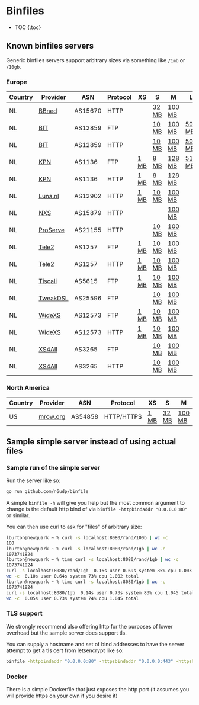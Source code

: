 # Binfiles

* TOC
{:toc}

## Known binfiles servers

Generic binfiles servers support arbitrary sizes via something like `/1mb` or `/10gb`.

### Europe

Country | Provider | ASN | Protocol | XS | S | M | L | XL | Generic
------- | -------- | --- | -------- | -- | - | - | - | -- | ---
NL      | [BBned](http://www.bbned.nl/speedtest/) | AS15670 | HTTP     |    | [32 MB](http://www.bbned.nl/scripts/speedtest/download/file32mb.bin) | [100 MB](http://www.bbned.nl/scripts/speedtest/download/file100mb.bin) |   | [1000 MB](http://www.bbned.nl/scripts/speedtest/download/file1000mb.bin) |    
NL      | [BIT](http://www.bit.nl/) | AS12859 | FTP      |    | [10 MB](ftp://ftp.bit.nl/pub/speedtest/10mb.bin) | [100 MB](ftp://ftp.bit.nl/pub/speedtest/100mb.bin) | [500 MB](ftp://ftp.bit.nl/pub/speedtest/500mb.bin) |    |    
NL      | [BIT](http://www.bit.nl/) | AS12859 | HTTP     |    | [10 MB](http://ftp.bit.nl/pub/speedtest/10mb.bin) | [100 MB](http://ftp.bit.nl/pub/speedtest/100mb.bin) | [500 MB](http://ftp.bit.nl/pub/speedtest/500mb.bin) |    |    
NL      | [KPN](http://speedtest.kpn.net/) | AS1136 | FTP      | [1 MB](ftp://speedtest.kpn.net/001MB-file.bin) | [8 MB](ftp://speedtest.kpn.net/008MB-file.bin) | [128 MB](ftp://speedtest.kpn.net/128MB-file.bin) | [512 MB](ftp://speedtest.kpn.net/512MB-file.bin) |    |    
NL      | [KPN](http://speedtest.kpn.net/) | AS1136 | HTTP     | [1 MB](http://speedtest.kpn.net/ftp/001MB-file.bin) | [8 MB](http://speedtest.kpn.net/ftp/008MB-file.bin) | [128 MB](http://speedtest.kpn.net/ftp/128MB-file.bin) |   |    |    
NL      | [Luna.nl](http://luna.nl/) | AS12902 | HTTP     | [1 MB](http://speedtest.luna.nl/bin/1mb.bin) | [10 MB](http://speedtest.luna.nl/bin/10mb.bin) | [100 MB](http://speedtest.luna.nl/bin/100mb.bin) |   | [1000 MB](http://speedtest.luna.nl/bin/1000mb.bin) |    
NL      | [NXS](http://www.nxs.nl/) | AS15879 | HTTP     |    |   | [100 MB](http://www.nxs.nl/files/100mb.bin) |   | [1000 MB](http://www.nxs.nl/files/1000mb.bin) |    
NL      | [ProServe](http://www.proserve.nl/) | AS21155 | HTTP     |    | [10 MB](http://www.proserve.nl/10mb.bin) | [100 MB](http://www.proserve.nl/100mb.bin) |   | [1000 MB](http://www.proserve.nl/1000mb.bin) |    
NL      | [Tele2](http://speedtest.tele2.net/) | AS1257 | FTP      | [1 MB](ftp://speedtest.tele2.net/1MB.zip) | [10 MB](ftp://speedtest.tele2.net/10MB.zip) | [100 MB](ftp://speedtest.tele2.net/100MB.zip) |   | [1024 MB](ftp://speedtest.tele2.net/1GB.zip) |    
NL      | [Tele2](http://speedtest.tele2.net/) | AS1257 | HTTP     | [1 MB](http://speedtest.tele2.net/1MB.zip) | [10 MB](http://speedtest.tele2.net/10MB.zip) | [100 MB](http://speedtest.tele2.net/100MB.zip) |   | [1024 MB](http://speedtest.tele2.net/1GB.zip) |    
NL      | [Tiscali](http://www.tiscali.nl/) | AS5615 | FTP      | [1 MB](ftp://ftp.tiscali.nl/pub/test/1megabyte.bin) | [10 MB](ftp://ftp.tiscali.nl/pub/test/10megabyte.bin) | [100 MB](ftp://ftp.tiscali.nl/pub/test/100megabyte.bin) |   | [1000 MB](ftp://ftp.tiscali.nl/pub/test/1000mb.bin) |    
NL      | [TweakDSL](http://www.tweakdsl.nl/) | AS25596 | FTP      |    | [10 MB](ftp://ftp.tweakdsl.nl/test/10mb.bin) | [100 MB](ftp://ftp.tweakdsl.nl/test/100mb.bin) |   |    |    
NL      | [WideXS](http://www.widexs.nl/) | AS12573 | FTP      | [1 MB](ftp://mirror.widexs.nl/pub/speed/1mb.bin) | [10 MB](ftp://mirror.widexs.nl/pub/speed/10mb.bin) | [100 MB](ftp://mirror.widexs.nl/pub/speed/100mb.bin) |   | [1000 MB](ftp://mirror.widexs.nl/pub/speed/1000mb.bin) |    
NL      | [WideXS](http://www.widexs.nl/) | AS12573 | HTTP     | [1 MB](http://mirror.widexs.nl/ftp/pub/speed/1mb.bin) | [10 MB](http://mirror.widexs.nl/ftp/pub/speed/10mb.bin) | [100 MB](http://mirror.widexs.nl/ftp/pub/speed/100mb.bin) |   | [1000 MB](http://mirror.widexs.nl/ftp/pub/speed/1000mb.bin) |    
NL      | [XS4All](http://www.xs4all.nl/) | AS3265 | FTP      |    | [10 MB](ftp://ftp.xs4all.nl/pub/test/10mb.bin) | [100 MB](ftp://ftp.xs4all.nl/pub/test/100mb.bin) |   |    |    
NL      | [XS4All](http://www.xs4all.nl/) | AS3265 | HTTP     |    | [10 MB](http://download.xs4all.nl/test/10mb.bin) | [100 MB](http://download.xs4all.nl/test/100mb.bin) |   | [2000 MB](http://download.xs4all.nl/test/2gb.bin) |    

### North America

Country | Provider | ASN | Protocol | XS | S | M | L | XL | Generic
------- | -------- | --- | -------- | -- | - | - | - | -- | ---
US      | [mrow.org](https://mrow.org) | AS54858 | HTTP/HTTPS     | [1 MB](http://binfile.mrow.org/1mb) | [32 MB](http://binfile.mrow.org/32mb) | [100 MB](http://binfile.mrow.org/100mb) | [500 MB](http://binfile.mrow.org/500mb) | [1 GB](http://binfile.mrow.org/1gb) | :heavy_check_mark:  

## Sample simple server instead of using actual files

### Sample run of the simple server

Run the server like so:

```zsh
go run github.com/n6udp/binfile
```

A simple `binfile -h` will give you help but the most common argument to change is the default http bind of via `binfile -httpbindaddr "0.0.0.0:80"` or similar.

You can then use curl to ask for "files" of arbitrary size:

```zsh
lburton@newquark ~ % curl -s localhost:8080/rand/100b | wc -c
100
lburton@newquark ~ % curl -s localhost:8080/rand/1gb | wc -c
1073741824
lburton@newquark ~ % time curl -s localhost:8080/rand/1gb | wc -c
1073741824
curl -s localhost:8080/rand/1gb  0.16s user 0.69s system 85% cpu 1.003 total
wc -c  0.10s user 0.64s system 73% cpu 1.002 total
lburton@newquark ~ % time curl -s localhost:8080/1gb | wc -c
1073741824
curl -s localhost:8080/1gb  0.14s user 0.73s system 83% cpu 1.045 total
wc -c  0.05s user 0.73s system 74% cpu 1.045 total
```

### TLS support

We strongly recommend also offering http for the purposes of lower overhead but the sample server does support tls.

You can supply a hostname and set of bind addresses to have the server attempt to get a tls cert from letsencrypt like so:

```zsh
binfile -httpbindaddr "0.0.0.0:80" -httpsbindaddr "0.0.0.0:443" -httpshostname "my.example.com"
```

### Docker

There is a simple Dockerfile that just exposes the http port (it assumes you will provide https on your own if you desire it)